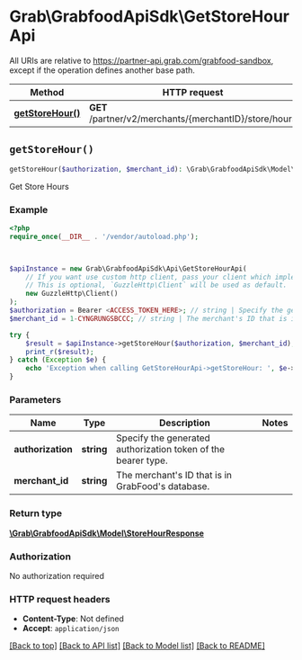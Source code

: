 # Grab\GrabfoodApiSdk\GetStoreHourApi

All URIs are relative to https://partner-api.grab.com/grabfood-sandbox, except if the operation defines another base path.

| Method | HTTP request | Description |
| ------------- | ------------- | ------------- |
| [**getStoreHour()**](GetStoreHourApi.md#getStoreHour) | **GET** /partner/v2/merchants/{merchantID}/store/hours | Get Store Hours |


## `getStoreHour()`

```php
getStoreHour($authorization, $merchant_id): \Grab\GrabfoodApiSdk\Model\StoreHourResponse
```

Get Store Hours

### Example

```php
<?php
require_once(__DIR__ . '/vendor/autoload.php');



$apiInstance = new Grab\GrabfoodApiSdk\Api\GetStoreHourApi(
    // If you want use custom http client, pass your client which implements `GuzzleHttp\ClientInterface`.
    // This is optional, `GuzzleHttp\Client` will be used as default.
    new GuzzleHttp\Client()
);
$authorization = Bearer <ACCESS_TOKEN_HERE>; // string | Specify the generated authorization token of the bearer type.
$merchant_id = 1-CYNGRUNGSBCCC; // string | The merchant's ID that is in GrabFood's database.

try {
    $result = $apiInstance->getStoreHour($authorization, $merchant_id);
    print_r($result);
} catch (Exception $e) {
    echo 'Exception when calling GetStoreHourApi->getStoreHour: ', $e->getMessage(), PHP_EOL;
}
```

### Parameters

| Name | Type | Description  | Notes |
| ------------- | ------------- | ------------- | ------------- |
| **authorization** | **string**| Specify the generated authorization token of the bearer type. | |
| **merchant_id** | **string**| The merchant&#39;s ID that is in GrabFood&#39;s database. | |

### Return type

[**\Grab\GrabfoodApiSdk\Model\StoreHourResponse**](../Model/StoreHourResponse.md)

### Authorization

No authorization required

### HTTP request headers

- **Content-Type**: Not defined
- **Accept**: `application/json`

[[Back to top]](#) [[Back to API list]](../../README.md#endpoints)
[[Back to Model list]](../../README.md#models)
[[Back to README]](../../README.md)
